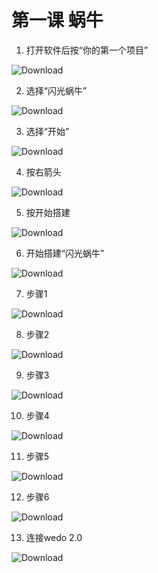 ﻿# 第一课 蜗牛

1. 打开软件后按“你的第一个项目”

![Download](/resource/setup13.PNG)



2. 选择“闪光蜗牛”

![Download](/resource/unit1.PNG)



3. 选择“开始”

![Download](/resource/unit2.PNG)



4. 按右箭头

![Download](/resource/unit3.PNG)



5. 按开始搭建

![Download](/resource/unit4.PNG)



6. 开始搭建“闪光蜗牛”

![Download](/resource/unit5.PNG)



7. 步骤1

![Download](/resource/unit6.PNG)



8. 步骤2

![Download](/resource/unit7.PNG)



9. 步骤3

![Download](/resource/unit8.PNG)



10. 步骤4

![Download](/resource/unit9.PNG)



11. 步骤5

![Download](/resource/unit10.PNG)



12. 步骤6

![Download](/resource/unit11.PNG)



13. 连接wedo 2.0

![Download](/resource/unit12.PNG)
